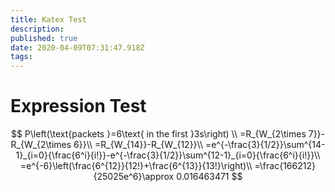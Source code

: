 ```yaml
---
title: Katex Test
description: 
published: true
date: 2020-04-09T07:31:47.918Z
tags: 
---
```


# Expression Test

$$
P\left(\text{packets }=6\text{ in the first }3s\right)
\\
=R_{W_{2\times 7}}-R_{W_{2\times 6}}\\
=R_{W_{14}}-R_{W_{12}}\\
=e^{-\frac{3}{1/2}}\sum^{14-1}_{i=0}{\frac{6^i}{i!}}-e^{-\frac{3}{1/2}}\sum^{12-1}_{i=0}{\frac{6^i}{i!}}\\
=e^{-6}\left(\frac{6^{12}}{12!}+\frac{6^{13}}{13!}\right)\\
=\frac{166212}{25025e^6}\approx 0.016463471
$$
